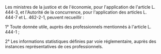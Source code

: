 Les ministres de la justice et de l'économie, pour l'application de l'article L. 444-3, et l'Autorité de la concurrence, pour l'application des articles L. 444-7 et L. 462-2-1, peuvent recueillir :

1° Toute donnée utile, auprès des professionnels mentionnés à l'article L. 444-1 ;

2° Les informations statistiques définies par voie réglementaire, auprès des instances représentatives de ces professionnels.
